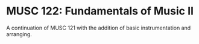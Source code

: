 # MUSC 122: Fundamentals of Music II

A continuation of MUSC 121 with the addition of basic instrumentation and arranging.